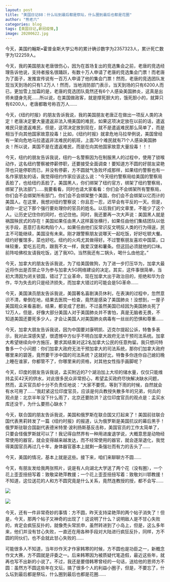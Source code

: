 ```yaml
---
layout: post
title: "美国日记88：什么坛到最后都是祭坛，什么圈到最后也都是花圈"
author: "熊老六"
categories: blog
tags: [美国日记,新冠疫情,]
image: 20200622.jpg
---
```

​​今天，美国约翰斯•霍普金斯大学公布的累计确诊数字为2357323人，累计死亡数字为122259人。

今天，我的美国朋友老唐很伤心，因为在首场复出的竞选集会之前，老唐的竞选经理告诉他说，支持者报名很踊跃，有数十万人申请了老唐的竞选集会门票！而老唐为了面子，发推宣传说有一百万人申请了他的集会门票！然而，老唐的竞选团队发现当天到场的只有1.2万人！然而，当地消防部门表示，当天到场的只有6200人而已，更加雪上加霜的是，老唐的竞选团队竟然还有6个人感染美国肺炎，这真是出师未捷身先死……所以说，在美国做政客，就是撑死胆大的，饿死胆小的，就算只有6200人，老唐都敢号称百万人……

今天，《纽约时报》的朋友告诉我说，我的美国朋友老唐正在做出一项反人类的决定！老唐决定要大量遣返非法入境美国的难民，如果这项决定放在以前的话，遣返难民只是遣返难民，但是，这项决定放到现在，就不是遣返难民那么简单了，而是相当于向其他国家故意投毒！比如，《纽约时报》就拿危地马拉举例说，美国曾经有一架向危地马拉遣返非法难民的航班，上面76个难民就有71个人感染美国肺炎！所以说，美国不是在遣返难民，而是在向其他国家故意大量投毒！！！

今天，纽约的朋友告诉我说，纽约一名警察因为在制服黑人的过程中，使用了锁喉动作，这名纽约警察被停薪停职，还要接受全面调查！要知道方不圆的好朋友梁艳萍也只是停职而已，并没有停薪，方不圆就气急败坏成那样，如果纽约警察也有一名作家朋友的话，我觉得纽约作家应该这么说：“今天纽约警察局给美国的警察局丢脸了，也给纽约丢脸了。美国黑人，你们绑架了纽约官方，绑架了纽约警察局，绑架了执法部门……我要看看，同时也请大家看看：你们会不会绑架所有警察局，你们会不会绑架所有部门，你们会不会绑架整个美国，你们会不会绑架以亿而计的美国人。在这里，我想对纽约警察说：你且忍一忍，迟早会有平反的一天。但是，请你一定记下那个强行要处理你的官员的姓名。以后我们的文章里，不能少了这个人。让历史记住你的同时，也记住他。同时，我还要再一次大声说：美国黑人就是祸国殃民式的存在！美国如果任由黑人这样嚣张横行，如果任由他们集结团队以低劣手段，恶意打击和构陷个人，如果任由他们反常识反文明反人类的行为得逞，民主不可能继续，美国没有未来。刚才跟警察朋友说哪天一起吃饭，好好吃顿大餐。纽约好餐馆多，菜也好吃。纽约的火鸡尤其做得好。不过警察朋友喜欢中国菜，口味较重，爱吃五花肉，跟我不太一样，我爱汉堡和薯条。但这回必须就他的口味。前阵哈佛校友请我吃饭，送了我XO。当然我还有二锅头，喝什么由他定。”

今天，加拿大的朋友告诉我说，为了给美国做狗，为了进一步打压华为，加拿大最近将作出是否禁止华为参与加拿大5G网络建设的决定。其实，这件事很简单，当初大清因为闭关锁国，错过了工业革命，现在加拿大出于政治目的，拒绝和华为合作，华为失去的只是经济损失，而加拿大错过的可能会是5G革命……

今天，美国演员朋友告诉我说，美国著名喜剧演员休利，在表演的过程中，忽然意识不清，晕倒在地，结果去医院一检查，竟然是感染了美国肺炎！没想到，一屋子美国观众来看喜剧，结果，都变成了悲剧，不过虽然美国已经因为美国肺炎死了12万人，但是，好像大部分美国人对于美国肺炎并不害怕，真是无脑者无畏，不知道美国还要死多少人，才会让美国人对美国肺炎病毒有一丝丝的恐惧和尊重……

今天，加拿大朋友告诉我说，因为中国要对康明凯、迈克尔提起公诉，特鲁多表示，我对此深感失望，很遗憾中方似乎不明白加拿大政府无法干预司法系统。加拿大希望继续向中方施压，要求其结束对这2名加拿大公民的任意拘留。我只想问特鲁多一个小问题：你们加拿大政府无法干预加拿大的司法系统，那你们加拿大政府哪里来的碧莲，竟然要干涉中国的司法系统？这就好比，特鲁多你连你自己媳妇晚上睡在谁家，你都管不了，你哪里来的资格，对其他女性指手画脚呢？

今天，印度的朋友告诉我说，孟买附近的7个湖泊加上大坝的储水量，仅仅只能维持孟买42天的供水，对此很多民众非常担心，希望孟买政府尽快解决缺水问题，然而，孟买官员却十分不负责任地说：“大家不要慌，等到下雨的时候，自然就会有水可用了……”我赶紧这位印度官员，应该是何兵教授失散多年的兄弟，何兵的观点是：北京半年没下什么雨了，北京还要防洪？这位印度官员的观点是：孟买水库还没干，为什么要担心缺水？

今天，联合国的朋友告诉我说，美国和俄罗斯在联合国又打起来了！美国前驻联合国代表黑莉转发了一篇《纽约时报》的报道，认为俄罗斯是美国抗议的幕后黑手！俄罗斯驻联合国副代表德米特里·波利扬斯基反击称，美国官员的工作太简单了，只要会怪俄罗斯就可以了！我记得自然界有一种用进废退学说，大概意思是动物经常使用的器官，就会变得越来越发达，而不经常使用的器官，就会逐渐退化，我觉得美国官员再过几十年，身体器官基本上就剩一条强壮而有力的舌头了……

今天，美国的情况，基本上就是这些。接下来，咱们来聊聊方不圆……

今天，有朋友发给我两张照片，说是有人向湖北大学送了两个花（没有圈），一个花上歪歪扭扭写着：致敬梁艳萍教援；一个花上歪歪扭扭写着：致敬刘川鄂教援！不知道，这位送花的人和方不圆究竟是什么关系，竟然连教授的授，都不会写……

![]({{site.url}}/assets/img/eacedf04ly1gg1h9rm6shj20j60pk4qp.jpg)  

![]({{site.url}}/assets/img/eacedf04ly1gg1h9pax2kj20j60pk7wh.jpg)  

今天，还有一件非常奇妙的事情：方不圆，昨天支持梁艳萍的两个帖子消失了！但是，今天，那两个帖子又神奇的出现了！这说明了什么？说明敌人是不甘心失败的，肯定会疯狂反扑的，就像秃头常凯申，虽然转进到了小岛上，但是，这么多年来，他们并没有甘心失败，一直还在用各种手段对大陆进行疯狂反扑，同样，方不圆的同伙们，也不会就此甘心失败的……

可能很多人不知道，当年炒作天才作家韩寒的时候，方不圆也是功臣之一，新概念作文大赛，方不圆就是评委之一。后来韩寒因为被质疑代笔造假，最近这些年，就再也写不出新的小说了。不过，我还是要借韩寒曾经的一句话，送给他的恩师方不圆：虽然方不圆这些年在文坛，搞了很多个人的利益小圈子，但是，不要忘了，什么坛到最后都是祭坛，什么圈到最后也都是花圈……
